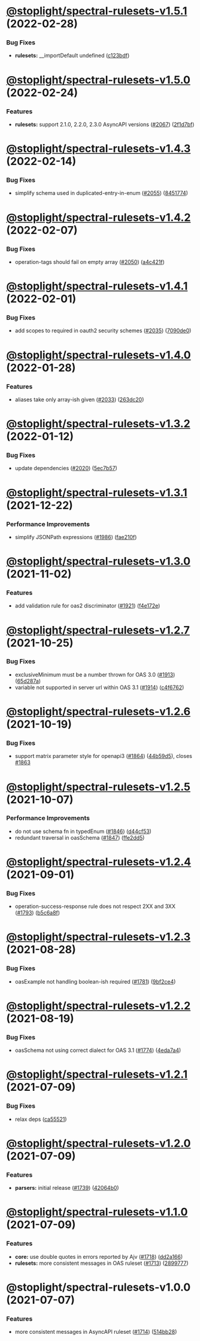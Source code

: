 # [@stoplight/spectral-rulesets-v1.5.1](https://github.com/stoplightio/spectral/compare/@stoplight/spectral-rulesets-v1.5.0...@stoplight/spectral-rulesets-v1.5.1) (2022-02-28)


### Bug Fixes

* **rulesets:** __importDefault undefined ([c123bdf](https://github.com/stoplightio/spectral/commit/c123bdf1dfe4d303bf477dc5c211e5b09bb37ed6))

# [@stoplight/spectral-rulesets-v1.5.0](https://github.com/stoplightio/spectral/compare/@stoplight/spectral-rulesets-v1.4.3...@stoplight/spectral-rulesets-v1.5.0) (2022-02-24)

### Features

- **rulesets:** support 2.1.0, 2.2.0, 2.3.0 AsyncAPI versions ([#2067](https://github.com/stoplightio/spectral/issues/2067)) ([2f1d7bf](https://github.com/stoplightio/spectral/commit/2f1d7bf31010bc91102d844bf4279a784cad2d67))

# [@stoplight/spectral-rulesets-v1.4.3](https://github.com/stoplightio/spectral/compare/@stoplight/spectral-rulesets-v1.4.2...@stoplight/spectral-rulesets-v1.4.3) (2022-02-14)

### Bug Fixes

- simplify schema used in duplicated-entry-in-enum ([#2055](https://github.com/stoplightio/spectral/issues/2055)) ([8451774](https://github.com/stoplightio/spectral/commit/8451774db0fb0b97ba41d631641c8bcc562771a8))

# [@stoplight/spectral-rulesets-v1.4.2](https://github.com/stoplightio/spectral/compare/@stoplight/spectral-rulesets-v1.4.1...@stoplight/spectral-rulesets-v1.4.2) (2022-02-07)

### Bug Fixes

- operation-tags should fail on empty array ([#2050](https://github.com/stoplightio/spectral/issues/2050)) ([a4c421f](https://github.com/stoplightio/spectral/commit/a4c421f585a2bb172b4e4dbfe94f7f9cad895905))

# [@stoplight/spectral-rulesets-v1.4.1](https://github.com/stoplightio/spectral/compare/@stoplight/spectral-rulesets-v1.4.0...@stoplight/spectral-rulesets-v1.4.1) (2022-02-01)

### Bug Fixes

- add scopes to required in oauth2 security schemes ([#2035](https://github.com/stoplightio/spectral/issues/2035)) ([7090de0](https://github.com/stoplightio/spectral/commit/7090de0141ae43af84e3a90af9042defef96162c))

# [@stoplight/spectral-rulesets-v1.4.0](https://github.com/stoplightio/spectral/compare/@stoplight/spectral-rulesets-v1.3.2...@stoplight/spectral-rulesets-v1.4.0) (2022-01-28)

### Features

- aliases take only array-ish given ([#2033](https://github.com/stoplightio/spectral/issues/2033)) ([263dc20](https://github.com/stoplightio/spectral/commit/263dc20581c3c24c2903f5522d8b212d15c01df6))

# [@stoplight/spectral-rulesets-v1.3.2](https://github.com/stoplightio/spectral/compare/@stoplight/spectral-rulesets-v1.3.1...@stoplight/spectral-rulesets-v1.3.2) (2022-01-12)

### Bug Fixes

- update dependencies ([#2020](https://github.com/stoplightio/spectral/issues/2020)) ([5ec7b57](https://github.com/stoplightio/spectral/commit/5ec7b57c62638df8390584bffc977a3eb461ccc0))

# [@stoplight/spectral-rulesets-v1.3.1](https://github.com/stoplightio/spectral/compare/@stoplight/spectral-rulesets-v1.3.0...@stoplight/spectral-rulesets-v1.3.1) (2021-12-22)

### Performance Improvements

- simplify JSONPath expressions ([#1986](https://github.com/stoplightio/spectral/issues/1986)) ([fae210f](https://github.com/stoplightio/spectral/commit/fae210f50dc23c3d94132a75897c8c4bd429ae38))

# [@stoplight/spectral-rulesets-v1.3.0](https://github.com/stoplightio/spectral/compare/@stoplight/spectral-rulesets-v1.2.7...@stoplight/spectral-rulesets-v1.3.0) (2021-11-02)

### Features

- add validation rule for oas2 discriminator ([#1921](https://github.com/stoplightio/spectral/issues/1921)) ([f4e172e](https://github.com/stoplightio/spectral/commit/f4e172ec8f6c2827262a961051dfbeb48d69e812))

# [@stoplight/spectral-rulesets-v1.2.7](https://github.com/stoplightio/spectral/compare/@stoplight/spectral-rulesets-v1.2.6...@stoplight/spectral-rulesets-v1.2.7) (2021-10-25)

### Bug Fixes

- exclusiveMinimum must be a number thrown for OAS 3.0 ([#1913](https://github.com/stoplightio/spectral/issues/1913)) ([65d287a](https://github.com/stoplightio/spectral/commit/65d287a2c9f770aa00e1f92406188770a6edfba0))
- variable not supported in server url within OAS 3.1 ([#1914](https://github.com/stoplightio/spectral/issues/1914)) ([c4f6762](https://github.com/stoplightio/spectral/commit/c4f6762b4e2c70a618671726d38c4a1afb9fd99c))

# [@stoplight/spectral-rulesets-v1.2.6](https://github.com/stoplightio/spectral/compare/@stoplight/spectral-rulesets-v1.2.5...@stoplight/spectral-rulesets-v1.2.6) (2021-10-19)

### Bug Fixes

- support matrix parameter style for openapi3 ([#1864](https://github.com/stoplightio/spectral/issues/1864)) ([44b59d5](https://github.com/stoplightio/spectral/commit/44b59d5fab7bd8c905995202c644bb4b56577404)), closes [#1863](https://github.com/stoplightio/spectral/issues/1863)

# [@stoplight/spectral-rulesets-v1.2.5](https://github.com/stoplightio/spectral/compare/@stoplight/spectral-rulesets-v1.2.4...@stoplight/spectral-rulesets-v1.2.5) (2021-10-07)

### Performance Improvements

- do not use schema fn in typedEnum ([#1846](https://github.com/stoplightio/spectral/issues/1846)) ([d44cf53](https://github.com/stoplightio/spectral/commit/d44cf53992fc8386a7bf6bfa308a43b698c9ee14))
- redundant traversal in oasSchema ([#1847](https://github.com/stoplightio/spectral/issues/1847)) ([ffe2dd5](https://github.com/stoplightio/spectral/commit/ffe2dd5307176ca7c57a7b3467756711eade5e45))

# [@stoplight/spectral-rulesets-v1.2.4](https://github.com/stoplightio/spectral/compare/@stoplight/spectral-rulesets-v1.2.3...@stoplight/spectral-rulesets-v1.2.4) (2021-09-01)

### Bug Fixes

- operation-success-response rule does not respect 2XX and 3XX ([#1793](https://github.com/stoplightio/spectral/issues/1793)) ([b5c6a8f](https://github.com/stoplightio/spectral/commit/b5c6a8fa5bb1918a19235fcf77a1daa73b949a97))

# [@stoplight/spectral-rulesets-v1.2.3](https://github.com/stoplightio/spectral/compare/@stoplight/spectral-rulesets-v1.2.2...@stoplight/spectral-rulesets-v1.2.3) (2021-08-28)

### Bug Fixes

- oasExample not handling boolean-ish required ([#1781](https://github.com/stoplightio/spectral/issues/1781)) ([9bf2ce4](https://github.com/stoplightio/spectral/commit/9bf2ce49ef659a6ec86f2c48c5541f14f2d65ecf))

# [@stoplight/spectral-rulesets-v1.2.2](https://github.com/stoplightio/spectral/compare/@stoplight/spectral-rulesets-v1.2.1...@stoplight/spectral-rulesets-v1.2.2) (2021-08-19)

### Bug Fixes

- oasSchema not using correct dialect for OAS 3.1 ([#1774](https://github.com/stoplightio/spectral/issues/1774)) ([4eda7a4](https://github.com/stoplightio/spectral/commit/4eda7a40730e9ef4f78733314a9ccded2cc9f192))

# [@stoplight/spectral-rulesets-v1.2.1](https://github.com/stoplightio/spectral/compare/@stoplight/spectral-rulesets-v1.2.0...@stoplight/spectral-rulesets-v1.2.1) (2021-07-09)

### Bug Fixes

- relax deps ([ca55521](https://github.com/stoplightio/spectral/commit/ca555210b7c50229c6f8cd0ae9e4e83dedb15083))

# [@stoplight/spectral-rulesets-v1.2.0](https://github.com/stoplightio/spectral/compare/@stoplight/spectral-rulesets-v1.1.0...@stoplight/spectral-rulesets-v1.2.0) (2021-07-09)

### Features

- **parsers:** initial release ([#1739](https://github.com/stoplightio/spectral/issues/1739)) ([42064b0](https://github.com/stoplightio/spectral/commit/42064b04887616e863f2da27cd19b4cdcc35c0a3))

# [@stoplight/spectral-rulesets-v1.1.0](https://github.com/stoplightio/spectral/compare/@stoplight/spectral-rulesets-v1.0.0...@stoplight/spectral-rulesets-v1.1.0) (2021-07-09)

### Features

- **core:** use double quotes in errors reported by Ajv ([#1718](https://github.com/stoplightio/spectral/issues/1718)) ([dd2a166](https://github.com/stoplightio/spectral/commit/dd2a166eff5e11c830d44f33bfc928e06a5c33f7))
- **rulesets:** more consistent messages in OAS ruleset ([#1713](https://github.com/stoplightio/spectral/issues/1713)) ([2899777](https://github.com/stoplightio/spectral/commit/2899777c2bfb2eb0bbfacfa9bea7a0fcbe144be9))

# @stoplight/spectral-rulesets-v1.0.0 (2021-07-07)

### Features

- more consistent messages in AsyncAPI ruleset ([#1714](https://github.com/stoplightio/spectral/issues/1714)) ([514bb28](https://github.com/stoplightio/spectral/commit/514bb28864e3a0d9b59aa5df7d70feb04aa7d903))
